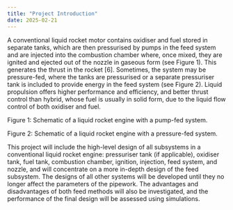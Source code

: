 ```yaml
---
title: "Project Introduction"
date: 2025-02-21
---
```


A conventional liquid rocket motor contains oxidiser and fuel stored in separate tanks, which are then pressurised by pumps in the feed system and are injected into the combustion chamber where, once mixed, they are ignited and ejected out of the nozzle in gaseous form (see Figure 1). This generates the thrust in the rocket [6]. Sometimes, the system may be pressure-fed, where the tanks are pressurised or a separate pressuriser tank is included to provide energy in the feed system (see Figure 2). Liquid propulsion offers higher performance and efficiency, and better thrust control than hybrid, whose fuel is usually in solid form, due to the liquid flow control of both oxidiser and fuel. 

Figure 1: Schematic of a liquid rocket engine with a pump-fed system.

Figure 2: Schematic of a liquid rocket engine with a pressure-fed system.

This project will include the high-level design of all subsystems in a conventional liquid rocket engine: pressuriser tank (if applicable), oxidiser tank, fuel tank, combustion chamber, ignition, injection, feed system, and nozzle, and will concentrate on a more in-depth design of the feed subsystem. The designs of all other systems will be developed until they no longer affect the parameters of the pipework. The advantages and disadvantages of both feed methods will also be investigated, and the performance of the final design will be assessed using simulations. 

